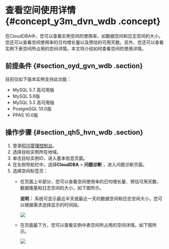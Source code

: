 # 查看空间使用详情 {#concept_y3m_dvn_wdb .concept}

在CloudDBA中，您可以查看实例空间的使用率，如数据空间和日志空间的大小。您还可以查看空间使用率的日均增长量以及预估的可用天数。另外，您还可以查看实例下表空间所占用的空间详情。本文将介绍如何查看空间的使用详情。

## 前提条件 {#section_oyd_gvn_wdb .section}

目前仅如下版本实例支持此功能：

-   MySQL 5.7 高可用版
-   MySQL 5.6版
-   MySQL 5.5 高可用版
-   PostgreSQL 10.0版
-   PPAS 10.0版

## 操作步骤 {#section_qh5_hvn_wdb .section}

1.  登录[RDS管理控制台](https://rds.console.aliyun.com/)。
2.  选择目标实例所在地域。
3.  单击目标实例ID，进入基本信息页面。
4.  在左侧导航栏中，选择**CloudDBA** \> **问题诊断** ，进入问题诊断页面。
5.  选择空间标签页：
    -   在页面上半部分，您可以查看空间使用率的日均增长量、预估可用天数、数据隆基和日志空间的大小，如下图所示。

        **说明：** 系统可显示最近半天或最近一天的数据空间和日志空间大小，您可以根据需求选择显示的时间段。

        ![](http://docs-aliyun.cn-hangzhou.oss.aliyun-inc.com/assets/pic/60005/cn_zh/1506339996780/CloudDBA_%E7%A9%BA%E9%97%B4%E4%BD%BF%E7%94%A8%E6%A6%82%E5%86%B5.png)

    -   在页面最下方，您可以查看实例中表空间所占用的空间详情，如下图所示。

        ![](http://docs-aliyun.cn-hangzhou.oss.aliyun-inc.com/assets/pic/60005/cn_zh/1506340278332/CloudDBA_TOP%E8%A1%A8%E6%89%80%E5%8D%A0%E7%A9%BA%E9%97%B4%E8%AF%A6%E6%83%85.png)


